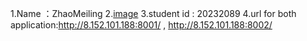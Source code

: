 1.Name ：ZhaoMeiling
2.[image](your-image.jpg)
3.student id : 20232089
4.url for both application:http://8.152.101.188:8001/ ,  http://8.152.101.188:8002/
